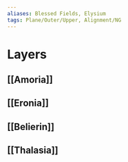 ```yaml
---
aliases: Blessed Fields, Elysium
tags: Plane/Outer/Upper, Alignment/NG
---
```

# Layers
## [[Amoria]]
## [[Eronia]]
## [[Belierin]]
## [[Thalasia]]